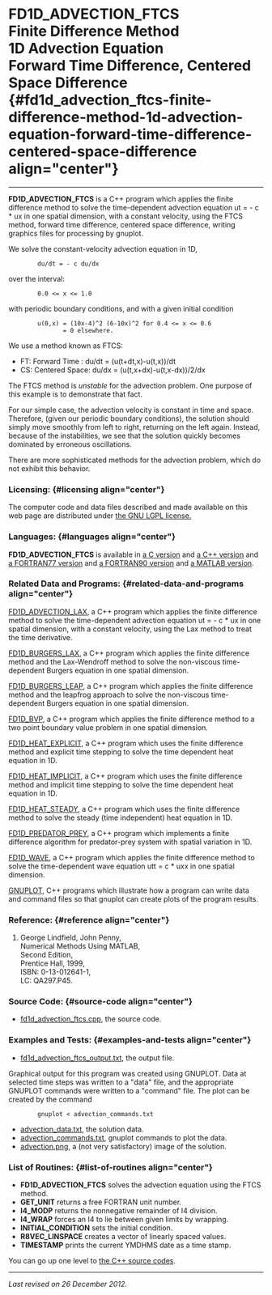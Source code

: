 FD1D\_ADVECTION\_FTCS\
Finite Difference Method\
1D Advection Equation\
Forward Time Difference, Centered Space Difference {#fd1d_advection_ftcs-finite-difference-method-1d-advection-equation-forward-time-difference-centered-space-difference align="center"}
==================================================

------------------------------------------------------------------------

**FD1D\_ADVECTION\_FTCS** is a C++ program which applies the finite
difference method to solve the time-dependent advection equation ut = -
c \* ux in one spatial dimension, with a constant velocity, using the
FTCS method, forward time difference, centered space difference, writing
graphics files for processing by gnuplot.

We solve the constant-velocity advection equation in 1D,

            du/dt = - c du/dx
          

over the interval:

            0.0 <= x <= 1.0
          

with periodic boundary conditions, and with a given initial condition

            u(0,x) = (10x-4)^2 (6-10x)^2 for 0.4 <= x <= 0.6
                   = 0 elsewhere.
          

We use a method known as FTCS:

-   FT: Forward Time : du/dt = (u(t+dt,x)-u(t,x))/dt
-   CS: Centered Space: du/dx = (u(t,x+dx)-u(t,x-dx))/2/dx

The FTCS method is *unstable* for the advection problem. One purpose of
this example is to demonstrate that fact.

For our simple case, the advection velocity is constant in time and
space. Therefore, (given our periodic boundary conditions), the solution
should simply move smoothly from left to right, returning on the left
again. Instead, because of the instabilities, we see that the solution
quickly becomes dominated by erroneous oscillations.

There are more sophisticated methods for the advection problem, which do
not exhibit this behavior.

### Licensing: {#licensing align="center"}

The computer code and data files described and made available on this
web page are distributed under [the GNU LGPL
license.](../../txt/gnu_lgpl.txt)

### Languages: {#languages align="center"}

**FD1D\_ADVECTION\_FTCS** is available in [a C
version](../../c_src/fd1d_advection_ftcs/fd1d_advection_ftcs.html) and
[a C++
version](../../cpp_src/fd1d_advection_ftcs/fd1d_advection_ftcs.html) and
[a FORTRAN77
version](../../f77_src/fd1d_advection_ftcs/fd1d_advection_ftcs.html) and
[a FORTRAN90
version](../../f_src/fd1d_advection_ftcs/fd1d_advection_ftcs.html) and
[a MATLAB
version](../../m_src/fd1d_advection_ftcs/fd1d_advection_ftcs.html).

### Related Data and Programs: {#related-data-and-programs align="center"}

[FD1D\_ADVECTION\_LAX](../../cpp_src/fd1d_advection_lax/fd1d_advection_lax.html),
a C++ program which applies the finite difference method to solve the
time-dependent advection equation ut = - c \* ux in one spatial
dimension, with a constant velocity, using the Lax method to treat the
time derivative.

[FD1D\_BURGERS\_LAX](../../cpp_src/fd1d_burgers_lax/fd1d_burgers_lax.html),
a C++ program which applies the finite difference method and the
Lax-Wendroff method to solve the non-viscous time-dependent Burgers
equation in one spatial dimension.

[FD1D\_BURGERS\_LEAP](../../cpp_src/fd1d_burgers_leap/fd1d_burgers_leap.html),
a C++ program which applies the finite difference method and the
leapfrog approach to solve the non-viscous time-dependent Burgers
equation in one spatial dimension.

[FD1D\_BVP](../../cpp_src/fd1d_bvp/fd1d_bvp.html), a C++ program which
applies the finite difference method to a two point boundary value
problem in one spatial dimension.

[FD1D\_HEAT\_EXPLICIT](../../cpp_src/fd1d_heat_explicit/fd1d_heat_explicit.html),
a C++ program which uses the finite difference method and explicit time
stepping to solve the time dependent heat equation in 1D.

[FD1D\_HEAT\_IMPLICIT](../../cpp_src/fd1d_heat_implicit/fd1d_heat_implicit.html),
a C++ program which uses the finite difference method and implicit time
stepping to solve the time dependent heat equation in 1D.

[FD1D\_HEAT\_STEADY](../../cpp_src/fd1d_heat_steady/fd1d_heat_steady.html),
a C++ program which uses the finite difference method to solve the
steady (time independent) heat equation in 1D.

[FD1D\_PREDATOR\_PREY](../../cpp_src/fd1d_predator_prey/fd1d_predator_prey.html),
a C++ program which implements a finite difference algorithm for
predator-prey system with spatial variation in 1D.

[FD1D\_WAVE](../../cpp_src/fd1d_wave/fd1d_wave.html), a C++ program
which applies the finite difference method to solve the time-dependent
wave equation utt = c \* uxx in one spatial dimension.

[GNUPLOT](../../cpp_src/gnuplot/gnuplot.html), C++ programs which
illustrate how a program can write data and command files so that
gnuplot can create plots of the program results.

### Reference: {#reference align="center"}

1.  George Lindfield, John Penny,\
    Numerical Methods Using MATLAB,\
    Second Edition,\
    Prentice Hall, 1999,\
    ISBN: 0-13-012641-1,\
    LC: QA297.P45.

### Source Code: {#source-code align="center"}

-   [fd1d\_advection\_ftcs.cpp](fd1d_advection_ftcs.cpp), the source
    code.

### Examples and Tests: {#examples-and-tests align="center"}

-   [fd1d\_advection\_ftcs\_output.txt](fd1d_advection_ftcs_output.txt),
    the output file.

Graphical output for this program was created using GNUPLOT. Data at
selected time steps was written to a "data" file, and the appropriate
GNUPLOT commands were written to a "command" file. The plot can be
created by the command

            gnuplot < advection_commands.txt
          

-   [advection\_data.txt](advection_data.txt), the solution data.
-   [advection\_commands.txt](advection_commands.txt), gnuplot commands
    to plot the data.
-   [advection.png](advection.png), a (not very satisfactory) image of
    the solution.

### List of Routines: {#list-of-routines align="center"}

-   **FD1D\_ADVECTION\_FTCS** solves the advection equation using the
    FTCS method.
-   **GET\_UNIT** returns a free FORTRAN unit number.
-   **I4\_MODP** returns the nonnegative remainder of I4 division.
-   **I4\_WRAP** forces an I4 to lie between given limits by wrapping.
-   **INITIAL\_CONDITION** sets the initial condition.
-   **R8VEC\_LINSPACE** creates a vector of linearly spaced values.
-   **TIMESTAMP** prints the current YMDHMS date as a time stamp.

You can go up one level to [the C++ source codes](../cpp_src.html).

------------------------------------------------------------------------

*Last revised on 26 December 2012.*

